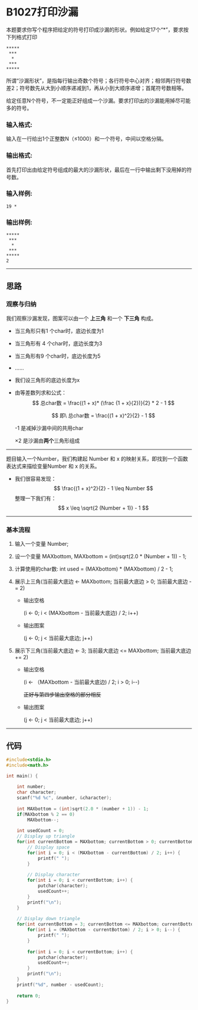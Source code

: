# B1027打印沙漏

本题要求你写个程序把给定的符号打印成沙漏的形状。例如给定17个“*”，要求按下列格式打印

```
*****
 ***
  *
 ***
*****  
```

所谓“沙漏形状”，是指每行输出奇数个符号；各行符号中心对齐；相邻两行符号数差2；符号数先从大到小顺序递减到1，再从小到大顺序递增；首尾符号数相等。

给定任意N个符号，不一定能正好组成一个沙漏。要求打印出的沙漏能用掉尽可能多的符号。

### 输入格式:

输入在一行给出1个正整数N（≤1000）和一个符号，中间以空格分隔。

### 输出格式:

首先打印出由给定符号组成的最大的沙漏形状，最后在一行中输出剩下没用掉的符号数。

### 输入样例:

```in
19 *   
```

### 输出样例:

```out
*****
 ***
  *
 ***
*****
2
```

---

## 思路

### 观察与归纳

我们观察沙漏发现，图案可以由一个 **上三角** 和一个 **下三角** 构成。

- 当三角形只有1 个char时，底边长度为1

- 当三角形有 4 个char时，底边长度为3

- 当三角形有9 个char时，底边长度为5

- ……

- 我们设三角形的底边长度为x

- 由等差数列求和公式：
  $$
  总char数 = \frac{(1 + x)* (\frac {1 + x}{2})}{2} * 2 - 1
  $$

  $$
  即\ 总char数 = \frac{(1 + x)^2}{2} - 1
  $$

  -1 是减掉沙漏中间的共用char

  ×2 是沙漏由**两个**三角形组成

---

题目输入一个Number，我们构建起 Number 和 x 的映射关系，即找到一个函数表达式来描绘变量Number 和 x 的关系。

- 我们很容易发现：
  $$
  \frac{(1 + x)^2}{2} - 1 \leq Number
  $$
  整理一下我们有：
  $$
  x \leq \sqrt{2 (Number + 1)} - 1
  $$
  

---

### 基本流程

1. 输入一个变量 Number;

2. 设一个变量 MAXbottom, MAXbottom = (int)sqrt(2.0 * (Number + 1)) - 1;

3. 计算使用的char数: int used = (MAXbottom) * (MAXbottom) / 2 - 1;

4. 展示上三角(当前最大底边 <- MAXbottom; 当前最大底边 > 0; 当前最大底边 -= 2)

   - 输出空格

     (i <- 0; i < (MAXbottom - 当前最大底边) / 2; i++)

   - 输出图案

     (j <- 0; j < 当前最大底边; j++)

5. 展示下三角(当前最大底边 <- 3; 当前最大底边 <= MAXbottom; 当前最大底边 += 2)

   - 输出空格

     (i <- （MAXbottom - 当前最大底边) / 2; i > 0; i--)

     ~~正好与第四步输出空格的部分相反~~

   - 输出图案

     (j <- 0; j < 当前最大底边; j++)

---

## 代码

```c
#include<stdio.h>
#include<math.h>

int main() {
	
	int number;
	char character;
	scanf("%d %c", &number, &character);
	
	int MAXbottom = (int)sqrt(2.0 * (number + 1)) - 1;
	if(MAXbottom % 2 == 0)
		MAXbottom--;
	
	int usedCount = 0;
	// Display up triangle
	for(int currentBottom = MAXbottom; currentBottom > 0; currentBottom -= 2) {
		// Display space
		for(int i = 0; i < (MAXbottom - currentBottom) / 2; i++) {
			printf(" ");
		}
		
		// Display character
		for(int i = 0; i < currentBottom; i++) {
			putchar(character);
			usedCount++;
		}
		printf("\n");
	}
	
	// Display down triangle
	for(int currentBottom = 3; currentBottom <= MAXbottom; currentBottom += 2) {
		for(int i = (MAXbottom - currentBottom) / 2; i > 0; i--) {
			printf(" ");
		}
			
		for(int i = 0; i < currentBottom; i++) {
			putchar(character);
			usedCount++;
		}
		printf("\n");
	}
	printf("%d", number - usedCount);
	
	return 0;
}

```

